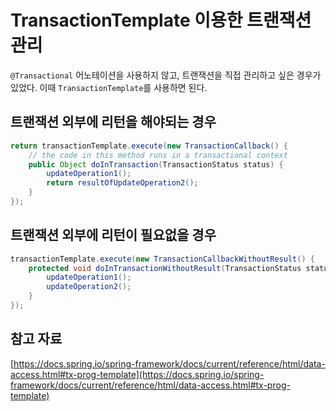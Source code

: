# TransactionTemplate 이용한 트랜잭션 관리

`@Transactional` 어노테이션을 사용하지 않고, 트랜잭션을 직접 관리하고 싶은 경우가 있었다. 이때 `TransactionTemplate`를 사용하면 된다.

## 트랜잭션 외부에 리턴을 해야되는 경우

```java
return transactionTemplate.execute(new TransactionCallback() {
    // the code in this method runs in a transactional context
    public Object doInTransaction(TransactionStatus status) {
        updateOperation1();
        return resultOfUpdateOperation2();
    }
});
```

## 트랜잭션 외부에 리턴이 필요없을 경우

```java
transactionTemplate.execute(new TransactionCallbackWithoutResult() {
    protected void doInTransactionWithoutResult(TransactionStatus status) {
        updateOperation1();
        updateOperation2();
    }
});
```

## 참고 자료

[https://docs.spring.io/spring-framework/docs/current/reference/html/data-access.html#tx-prog-template](https://docs.spring.io/spring-framework/docs/current/reference/html/data-access.html#tx-prog-template)